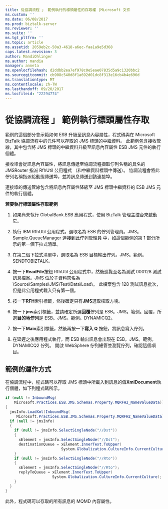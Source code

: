```yaml
---
title: 從協調流程 」 範例執行的標頭屬性的存取權 |Microsoft 文件
ms.custom: ''
ms.date: 06/08/2017
ms.prod: biztalk-server
ms.reviewer: ''
ms.suite: ''
ms.tgt_pltfrm: ''
ms.topic: article
ms.assetid: 2059eb2c-50a3-4618-a6ec-faa1a9e5d368
caps.latest.revision: 3
author: MandiOhlinger
ms.author: mandia
manager: anneta
ms.openlocfilehash: d2ddbb2ea7ef978c0e5eae07835d5a9c1320bbc2
ms.sourcegitcommit: cb908c540d8f1a692d01dc8f313e16cb4b4e696d
ms.translationtype: MT
ms.contentlocale: zh-TW
ms.lasthandoff: 09/20/2017
ms.locfileid: "22294774"
---
```

# <a name="running-the-header-property-access-from-an-orchestration-sample"></a>從協調流程 」 範例執行標頭屬性存取
範例的這個部分會示範如何 ESB 升級至訊息內容屬性，程式碼與在 Microsoft BizTalk 協調流程中的元件可以存取的 JMS 標頭的中繼資料。 此範例包含接收管線，其中包含將 JMS 標頭的中繼資料升級至訊息內容屬性 ESB JMS 元件的執行個體。  
  
 接收埠會從訊息內容屬性，將訊息傳遞至協調流程擷取佇列名稱的具名的 JMSRouter 指派 RfhUtil 公用程式 （和中繼資料標頭中傳送）。 協調流程會將此佇列名稱指派給動態傳送埠，並將訊息傳送到該連接埠。  
  
 連接埠的傳送管線包含將訊息內容屬性降級至 JMS 標頭中繼資料的 ESB JMS 元件的執行個體。  
  
 **若要執行標頭屬性存取範例**  
  
1.  如果尚未執行 GlobalBank.ESB 應用程式，使用 BizTalk 管理主控台來啟動它。  
  
2.  執行 IBM RfhUtil 公用程式。選取名為 ESB 的佇列管理員。JMS。Sample.QueueManager 連接到此佇列管理員 中，如這個範例的第 1 部分所示的第一個下拉式清單。  
  
3.  在第二個下拉式清單中，選取名為 ESB 目標輸出佇列。JMS。範例。SENDTOBIZTALK。  
  
4.  按一下**ReadFile**按鈕 RfhUtil 公用程式中，然後巡覽至名為測試 000128 測試訊息檔案。JMS 位於子資料夾名為 \Source\Samples\JMS\Test\Data\Load\\。 此檔案包含 128 測試訊息批次，但是此公用程式載入只有第一個。  
  
5.  按一下**RFH**索引標籤，然後確定只有**JMS**選取核取方塊。  
  
6.  按一下**jms**索引標籤，並請確定所選**回覆**佇列是 ESB。JMS。範例。回覆，所選**目的地佇列**是 ESB。JMS。範例。DYNAMICQ2。  
  
7.  按一下**Main**索引標籤，然後再按一下**寫入 Q**  按鈕，將訊息寫入佇列。  
  
8.  在延遲之後應用程式執行，而 ESB 輸出訊息會出現在 ESB。JMS。範例。DYNAMICQ2 佇列。 開啟 WebSphere 佇列總管並瀏覽佇列，確認這個項目。  
  
## <a name="how-the-sample-works"></a>範例的運作方式  
 在協調流程中，程式碼可以存取 JMS 標頭中所載入到訊息的值**XmlDocument**執行個體，如下列程式碼所示。  
  
```csharp  
if (null != InboundMsg(  
    Microsoft.Practices.ESB.JMS.Schemas.Property.MQRFH2_NameValueData))  
{     
  jmsInfo.LoadXml(InboundMsg(  
     Microsoft.Practices.ESB.JMS.Schemas.Property.MQRFH2_NameValueData));  
  if (null != jmsInfo)  
  {  
    if (null != jmsInfo.SelectSingleNode("//Dst"))  
    {  
      xElement = jmsInfo.SelectSingleNode("//Dst");  
      destinationQueue = xElement.InnerText.ToUpper(  
                         System.Globalization.CultureInfo.CurrentCulture);  
    }  
    if (null != jmsInfo.SelectSingleNode("//Rto"))  
    {  
      xElement = jmsInfo.SelectSingleNode("//Rto");  
      replyToQueue = xElement.InnerText.ToUpper(  
                     System.Globalization.CultureInfo.CurrentCulture);  
    }  
  }  
}  
```  
  
 此外，程式碼可以存取的所有訊息的 MQMD 內容屬性。